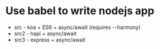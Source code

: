 # Use babel to write nodejs app

* src  - koa + ES6 + async/await (requires --harmony)
* src2 - hapi + async/await
* src3 - express + async/await
